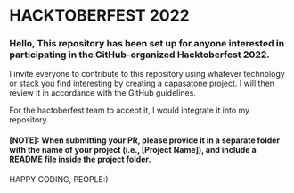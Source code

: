 # HACKTOBERFEST 2022
### Hello, This repository has been set up for anyone interested in participating in the GitHub-organized Hacktoberfest 2022.
I invite everyone to contribute to this repository using whatever technology or stack you find interesting by creating a capasatone project. I will then review it in accordance with the GitHub guidelines.

For the hactoberfest team to accept it, I would integrate it into my repository.

#### [NOTE]: When submitting your PR, please provide it in a separate folder with the name of your project (i.e., [Project Name]), and include a README file inside the project folder.

HAPPY CODING, PEOPLE:)
